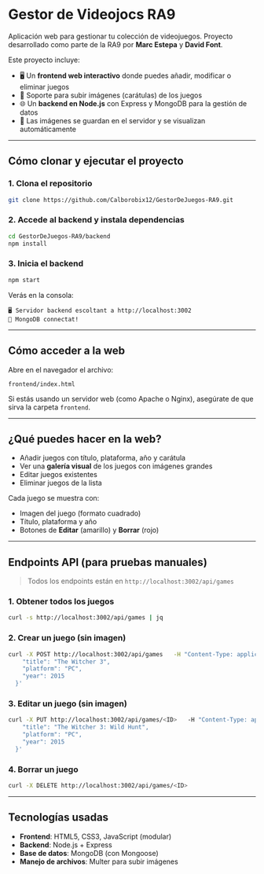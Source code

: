# Gestor de Videojocs RA9

Aplicación web para gestionar tu colección de videojuegos. Proyecto desarrollado como parte de la RA9 por **Marc Estepa** y **David Font**.

Este proyecto incluye:
- 🖥️ Un **frontend web interactivo** donde puedes añadir, modificar o eliminar juegos
- 📸 Soporte para subir imágenes (carátulas) de los juegos
- 🌐 Un **backend en Node.js** con Express y MongoDB para la gestión de datos
- 📁 Las imágenes se guardan en el servidor y se visualizan automáticamente

---

## Cómo clonar y ejecutar el proyecto

### 1. Clona el repositorio

```bash
git clone https://github.com/Calborobix12/GestorDeJuegos-RA9.git
```

### 2. Accede al backend y instala dependencias

```bash
cd GestorDeJuegos-RA9/backend
npm install
```
### 3. Inicia el backend

```bash
npm start
```

Verás en la consola:

```
🖥️ Servidor backend escoltant a http://localhost:3002
🔌 MongoDB connectat!
```

---

## Cómo acceder a la web

Abre en el navegador el archivo:

```
frontend/index.html
```

Si estás usando un servidor web (como Apache o Nginx), asegúrate de que sirva la carpeta `frontend`.

---

## ¿Qué puedes hacer en la web?

- Añadir juegos con título, plataforma, año y carátula
- Ver una **galería visual** de los juegos con imágenes grandes
- Editar juegos existentes
- Eliminar juegos de la lista

Cada juego se muestra con:

- Imagen del juego (formato cuadrado)
- Título, plataforma y año
- Botones de **Editar** (amarillo) y **Borrar** (rojo)

---

## Endpoints API (para pruebas manuales)

> Todos los endpoints están en `http://localhost:3002/api/games`

### 1. Obtener todos los juegos

```bash
curl -s http://localhost:3002/api/games | jq
```

### 2. Crear un juego (sin imagen)

```bash
curl -X POST http://localhost:3002/api/games   -H "Content-Type: application/json"   -d '{
    "title": "The Witcher 3",
    "platform": "PC",
    "year": 2015
  }'
```

### 3. Editar un juego (sin imagen)

```bash
curl -X PUT http://localhost:3002/api/games/<ID>   -H "Content-Type: application/json"   -d '{
    "title": "The Witcher 3: Wild Hunt",
    "platform": "PC",
    "year": 2015
  }'
```

### 4. Borrar un juego

```bash
curl -X DELETE http://localhost:3002/api/games/<ID>
```

---

## Tecnologías usadas

- **Frontend**: HTML5, CSS3, JavaScript (modular)
- **Backend**: Node.js + Express
- **Base de datos**: MongoDB (con Mongoose)
- **Manejo de archivos**: Multer para subir imágenes
